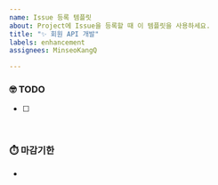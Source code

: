 ```yaml
---
name: Issue 등록 템플릿
about: Project에 Issue을 등록할 때 이 템플릿을 사용하세요.
title: "✨ 회원 API 개발"
labels: enhancement
assignees: MinseoKangQ

---
```


### 🤓 TODO
- [ ] 
 

<br>

### ⏱️ 마감기한
-
